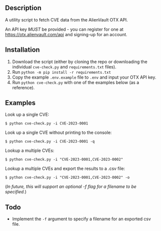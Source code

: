 ## Description

A utility script to fetch CVE data from the AlienVault OTX API.

An API key *MUST* be provided - you can register for one at https://otx.alienvault.com/api and signing-up for an account.

## Installation

1. Download the script (either by cloning the repo or downloading the individual `cve-check.py` and `requirements.txt` files).
2. Run `python -m pip install -r requirements.txt`
3. Copy the example `.env.example` file to `.env` and input your OTX API key.
4. Run `python cve-check.py` with one of the examples below (as a reference).

## Examples

Look up a single CVE:

`$ python cve-check.py -i CVE-2023-0001`

Look up a single CVE without printing to the console:

`$ python cve-check.py -i CVE-2023-0001 -q`
    
Lookup a multiple CVEs:

`$ python cve-check.py -i "CVE-2023-0001,CVE-2023-0002"`
    
Lookup a multiple CVEs and export the results to a .csv file:

`$ python cve-check.py -i "CVE-2023-0001,CVE-2023-0002" -o`

(*In future, this will support an optional -f flag for a filename to be specified.*)
    
## Todo
- Implement the `-f` argument to specify a filename for an exported csv file.
